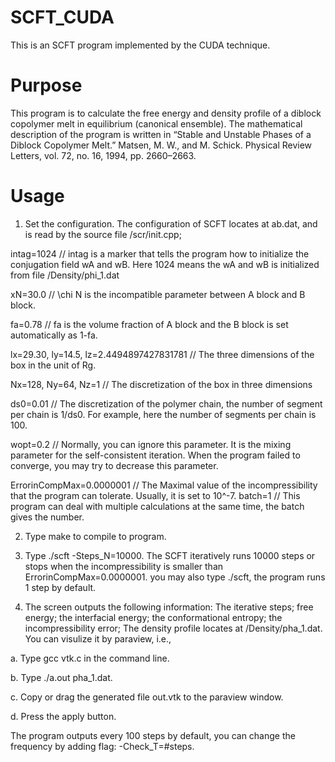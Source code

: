 # SCFT_CUDA
This is an SCFT program implemented by the CUDA technique.

# Purpose
This program is to calculate the free energy and density profile of a diblock copolymer melt in equilibrium (canonical ensemble). The mathematical description of the program is written in “Stable and Unstable Phases of a Diblock Copolymer Melt.”
Matsen, M. W., and M. Schick. Physical Review Letters, vol. 72, no. 16, 1994, pp. 2660–2663.

# Usage
1. Set the configuration.
The configuration of SCFT locates at ab.dat, and is read by the source file /scr/init.cpp;

intag=1024    // intag is a marker that tells the program how to initialize the conjugation field wA and wB. Here 1024 means the wA and wB is initialized from file /Density/phi_1.dat

xN=30.0 // \chi N is the incompatible parameter between A block and B block.

fa=0.78  // fa is the volume fraction of A block and the B block is set automatically as 1-fa.

lx=29.30, ly=14.5,  lz=2.4494897427831781 //  The three dimensions of the box in the unit of Rg.

Nx=128, Ny=64, Nz=1  // The discretization of the box in three dimensions

ds0=0.01   // The discretization of the polymer chain, the number of segment per chain is 1/ds0. For example, here the number of segments per chain is 100.

wopt=0.2   // Normally, you can ignore this parameter. It is the mixing parameter for the self-consistent iteration. When the program failed to converge, you may try to decrease this parameter.

ErrorinCompMax=0.0000001 // The Maximal value of the incompressibility that the program can tolerate. Usually, it is set to 10^-7.
batch=1 // This program can deal with multiple calculations at the same time, the batch gives the number.

2. Type make to compile to program.

3. Type ./scft -Steps_N=10000. The SCFT iteratively runs 10000 steps or stops when the incompressibility is smaller than ErrorinCompMax=0.0000001. 
you may also type ./scft, the program runs 1 step by default.

4. The screen outputs the following information:
The iterative steps; free energy; the interfacial energy; the conformational entropy; the incompressibility error;
The density profile locates at /Density/pha_1.dat. You can visulize it by paraview, i.e.,

a. Type gcc vtk.c in the command line.

b. Type ./a.out pha_1.dat.

c. Copy or drag the generated file out.vtk to the paraview window.

d. Press the apply button.

The program outputs every 100 steps by default, you can change the frequency by adding flag: -Check_T=#steps.

